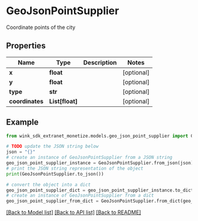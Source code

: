 # GeoJsonPointSupplier

Coordinate points of the city

## Properties

Name | Type | Description | Notes
------------ | ------------- | ------------- | -------------
**x** | **float** |  | [optional] 
**y** | **float** |  | [optional] 
**type** | **str** |  | [optional] 
**coordinates** | **List[float]** |  | [optional] 

## Example

```python
from wink_sdk_extranet_monetize.models.geo_json_point_supplier import GeoJsonPointSupplier

# TODO update the JSON string below
json = "{}"
# create an instance of GeoJsonPointSupplier from a JSON string
geo_json_point_supplier_instance = GeoJsonPointSupplier.from_json(json)
# print the JSON string representation of the object
print(GeoJsonPointSupplier.to_json())

# convert the object into a dict
geo_json_point_supplier_dict = geo_json_point_supplier_instance.to_dict()
# create an instance of GeoJsonPointSupplier from a dict
geo_json_point_supplier_from_dict = GeoJsonPointSupplier.from_dict(geo_json_point_supplier_dict)
```
[[Back to Model list]](../README.md#documentation-for-models) [[Back to API list]](../README.md#documentation-for-api-endpoints) [[Back to README]](../README.md)


